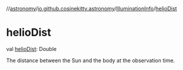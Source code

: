 //[astronomy](../../../index.md)/[io.github.cosinekitty.astronomy](../index.md)/[IlluminationInfo](index.md)/[helioDist](helio-dist.md)

# helioDist

val [helioDist](helio-dist.md): Double

The distance between the Sun and the body at the observation time.
